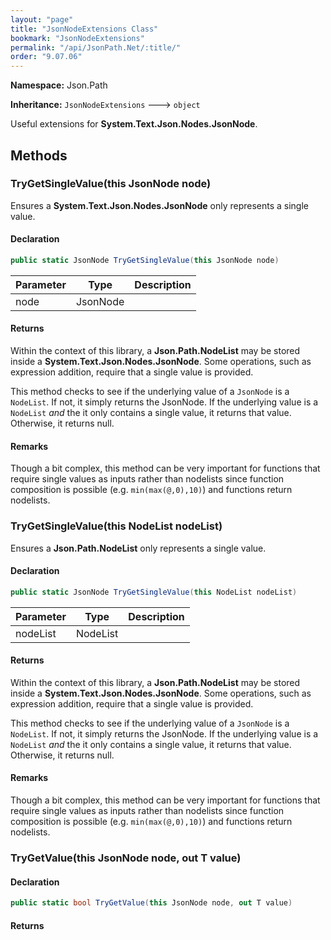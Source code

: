 ```yaml
---
layout: "page"
title: "JsonNodeExtensions Class"
bookmark: "JsonNodeExtensions"
permalink: "/api/JsonPath.Net/:title/"
order: "9.07.06"
---
```

**Namespace:** Json.Path

**Inheritance:**
`JsonNodeExtensions`
 🡒 
`object`

Useful extensions for **System.Text.Json.Nodes.JsonNode**.

## Methods

### TryGetSingleValue(this JsonNode node)

Ensures a **System.Text.Json.Nodes.JsonNode** only represents a single value.

#### Declaration

```c#
public static JsonNode TryGetSingleValue(this JsonNode node)
```

| Parameter | Type | Description |
|---|---|---|
| node | JsonNode |  |


#### Returns

Within the context of this library, a **Json.Path.NodeList**
may be stored inside a **System.Text.Json.Nodes.JsonNode**.  Some operations, such as
expression addition, require that a single value is provided.
            
This method checks to see if the underlying value of a `JsonNode`
is a `NodeList`.  If not, it simply returns the JsonNode.  If the underlying
value is a `NodeList` _and_ the it only contains a single value, it
returns that value.  Otherwise, it returns null.

#### Remarks

Though a bit complex, this method can be very important for functions
that require single values as inputs rather than nodelists since function
composition is possible (e.g. `min(max(@,0),10)`) and functions return nodelists.

### TryGetSingleValue(this NodeList nodeList)

Ensures a **Json.Path.NodeList** only represents a single value.

#### Declaration

```c#
public static JsonNode TryGetSingleValue(this NodeList nodeList)
```

| Parameter | Type | Description |
|---|---|---|
| nodeList | NodeList |  |


#### Returns

Within the context of this library, a **Json.Path.NodeList**
may be stored inside a **System.Text.Json.Nodes.JsonNode**.  Some operations, such as
expression addition, require that a single value is provided.
            
This method checks to see if the underlying value of a `JsonNode`
is a `NodeList`.  If not, it simply returns the JsonNode.  If the underlying
value is a `NodeList` _and_ the it only contains a single value, it
returns that value.  Otherwise, it returns null.

#### Remarks

Though a bit complex, this method can be very important for functions
that require single values as inputs rather than nodelists since function
composition is possible (e.g. `min(max(@,0),10)`) and functions return nodelists.

### TryGetValue(this JsonNode node, out T value)


#### Declaration

```c#
public static bool TryGetValue(this JsonNode node, out T value)
```


#### Returns


